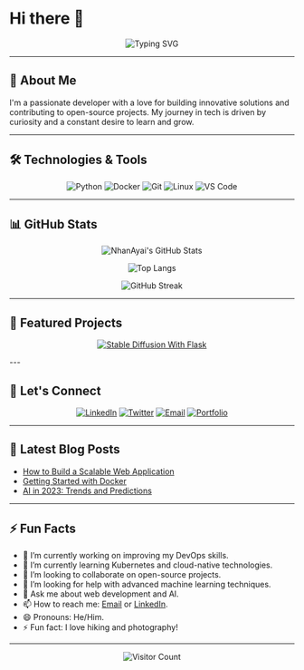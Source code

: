 # Hi there 👋

<div align="center">
  <img src="https://readme-typing-svg.demolab.com?font=Fira+Code&pause=1000&color=00FF00&width=435&lines=Welcome+to+my+GitHub+Profile!;Passionate+Developer;Always+Learning+New+Tech;Open+Source+Enthusiast" alt="Typing SVG" />
</div>

---

## 🚀 About Me

I'm a passionate developer with a love for building innovative solutions and contributing to open-source projects. My journey in tech is driven by curiosity and a constant desire to learn and grow.

---

## 🛠️ Technologies & Tools

<div align="center">
  
![Python](https://img.shields.io/badge/Python-3776AB?style=for-the-badge&logo=python&logoColor=white)
![Docker](https://img.shields.io/badge/Docker-2496ED?style=for-the-badge&logo=docker&logoColor=white)
![Git](https://img.shields.io/badge/Git-F05032?style=for-the-badge&logo=git&logoColor=white)
![Linux](https://img.shields.io/badge/Linux-FCC624?style=for-the-badge&logo=linux&logoColor=black)
![VS Code](https://img.shields.io/badge/VS_Code-007ACC?style=for-the-badge&logo=visual-studio-code&logoColor=white)

</div>

---

## 📊 GitHub Stats

<div align="center">
  
![NhanAyai's GitHub Stats](https://github-readme-stats.vercel.app/api?username=NhanAyai&show_icons=true&theme=radical)

![Top Langs](https://github-readme-stats.vercel.app/api/top-langs/?username=NhanAyai&layout=compact&theme=radical)

![GitHub Streak](https://streak-stats.demolab.com/?user=NhanAyai&theme=radical)

</div>

---

## 🌟 Featured Projects

<div align="center">

[![Stable Diffusion With Flask](https://your-image-url.com/image.png)](https://github.com/NhanAyai/Stable-Diffusion-With-Flask)

</div>
---

## 🤝 Let's Connect

<div align="center">
  
[![LinkedIn](https://img.shields.io/badge/LinkedIn-0077B5?style=for-the-badge&logo=linkedin&logoColor=white)](https://www.linkedin.com/in/your-profile/)
[![Twitter](https://img.shields.io/badge/Twitter-1DA1F2?style=for-the-badge&logo=twitter&logoColor=white)](https://twitter.com/your-handle)
[![Email](https://img.shields.io/badge/Email-D14836?style=for-the-badge&logo=gmail&logoColor=white)](mailto:your.email@example.com)
[![Portfolio](https://img.shields.io/badge/Portfolio-FF5722?style=for-the-badge&logo=about.me&logoColor=white)](https://your-portfolio.com)

</div>

---

## 📝 Latest Blog Posts

<!-- BLOG-POST-LIST:START -->
- [How to Build a Scalable Web Application](https://your-blog.com/post1)
- [Getting Started with Docker](https://your-blog.com/post2)
- [AI in 2023: Trends and Predictions](https://your-blog.com/post3)
<!-- BLOG-POST-LIST:END -->

---

## ⚡ Fun Facts

- 🔭 I’m currently working on improving my DevOps skills.
- 🌱 I’m currently learning Kubernetes and cloud-native technologies.
- 👯 I’m looking to collaborate on open-source projects.
- 🤔 I’m looking for help with advanced machine learning techniques.
- 💬 Ask me about web development and AI.
- 📫 How to reach me: [Email](mailto:your.email@example.com) or [LinkedIn](https://www.linkedin.com/in/your-profile/).
- 😄 Pronouns: He/Him.
- ⚡ Fun fact: I love hiking and photography!

---

<div align="center">
  
![Visitor Count](https://visitor-badge.laobi.icu/badge?page_id=NhanAyai.NhanAyai)

</div>
